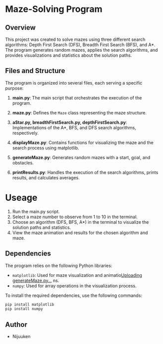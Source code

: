 # Maze-Solving Program

## Overview

This project was created to solve mazes using three different search algorithms: Depth First Search (DFS), Breadth First Search (BFS), and A*. The program generates random mazes, applies the search algorithms, and provides visualizations and statistics about the solution paths.

## Files and Structure

The program is organized into several files, each serving a specific purpose:

1. **main.py**: The main script that orchestrates the execution of the program.

2. **maze.py**: Defines the `Maze` class representing the maze structure.

3. **aStar.py, breadthFirstSearch.py, depthFirstSearch.py**: Implementations of the A*, BFS, and DFS search algorithms, respectively.

4. **displayMaze.py**: Contains functions for visualizing the maze and the search process using matplotlib.

5. **generateMaze.py**: Generates random mazes with a start, goal, and obstacles.

6. **printResults.py**: Handles the execution of the search algorithms, prints results, and calculates averages.

# Useage

1. Run the main.py script.
2. Select a maze number to observe from 1 to 10 in the terminal.
3. Choose an algorithm (DFS, BFS, A*) in the terminal to visualize the solution paths and statistics.
4. View the maze animation and results for the chosen algorithm and maze.

## Dependencies

The program relies on the following Python libraries:

- `matplotlib`: Used for maze visualization and animatio[Uploading generateMaze.py…]()
ns.
- `numpy`: Used for array operations in the visualization process.

To install the required dependencies, use the following commands:

```bash
pip install matplotlib
pip install numpy
```
## Author

- Nijuuken
